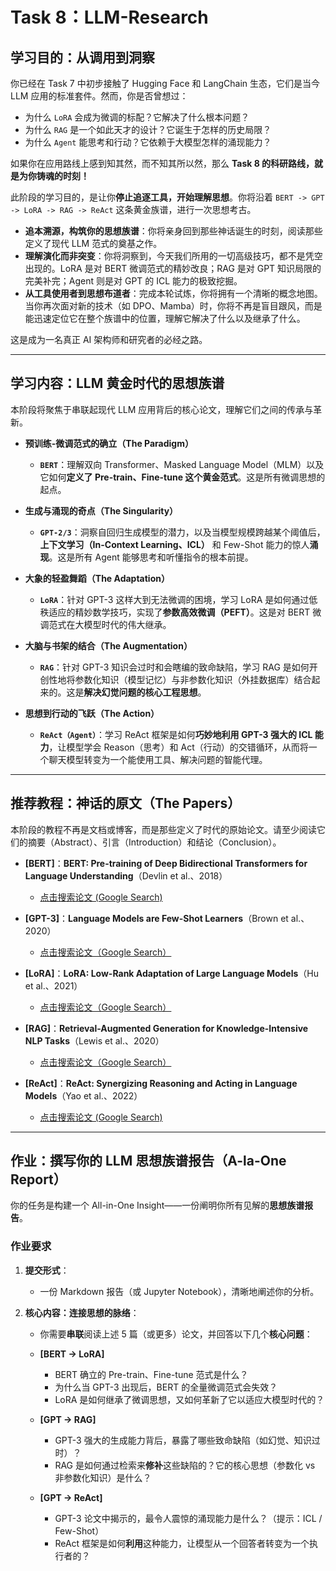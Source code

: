 # Task 8：LLM-Research

## **学习目的：从调用到洞察**

你已经在 Task 7 中初步接触了 Hugging Face 和 LangChain 生态，它们是当今 LLM 应用的标准套件。然而，你是否曾想过：

* 为什么 `LoRA` 会成为微调的标配？它解决了什么根本问题？
* 为什么 `RAG` 是一个如此天才的设计？它诞生于怎样的历史局限？
* 为什么 `Agent` 能思考和行动？它依赖于大模型怎样的涌现能力？

如果你在应用路线上感到知其然，而不知其所以然，那么 **Task 8 的科研路线，就是为你铸魂的时刻！**

此阶段的学习目的，是让你**停止追逐工具，开始理解思想**。你将沿着 `BERT -> GPT -> LoRA -> RAG -> ReAct` 这条黄金族谱，进行一次思想考古。

* **追本溯源，构筑你的思想族谱**：你将亲身回到那些神话诞生的时刻，阅读那些定义了现代 LLM 范式的奠基之作。
* **理解演化而非突变**：你将洞察到，今天我们所用的一切高级技巧，都不是凭空出现的。LoRA 是对 BERT 微调范式的精妙改良；RAG 是对 GPT 知识局限的完美补完；Agent 则是对 GPT 的 ICL 能力的极致挖掘。
* **从工具使用者到思想布道者**：完成本轮试炼，你将拥有一个清晰的概念地图。当你再次面对新的技术（如 DPO、Mamba）时，你将不再是盲目跟风，而是能迅速定位它在整个族谱中的位置，理解它解决了什么以及继承了什么。

这是成为一名真正 AI 架构师和研究者的必经之路。

---

## 学习内容：LLM 黄金时代的思想族谱

本阶段将聚焦于串联起现代 LLM 应用背后的核心论文，理解它们之间的传承与革新。

* **预训练-微调范式的确立（The Paradigm）**

  * **`BERT`**：理解双向 Transformer、Masked Language Model（MLM）以及它如何**定义了 Pre-train、Fine-tune 这个黄金范式**。这是所有微调思想的起点。
* **生成与涌现的奇点（The Singularity）**

  * **`GPT-2/3`**：洞察自回归生成模型的潜力，以及当模型规模跨越某个阈值后，**上下文学习（In-Context Learning、ICL）** 和 Few-Shot 能力的惊人**涌现**。这是所有 Agent 能够思考和听懂指令的根本前提。
* **大象的轻盈舞蹈（The Adaptation）**

  * **`LoRA`**：针对 GPT-3 这样大到无法微调的困境，学习 LoRA 是如何通过低秩适应的精妙数学技巧，实现了**参数高效微调（PEFT）**。这是对 BERT 微调范式在大模型时代的伟大继承。
* **大脑与书架的结合（The Augmentation）**

  * **`RAG`**：针对 GPT-3 知识会过时和会瞎编的致命缺陷，学习 RAG 是如何开创性地将参数化知识（模型记忆）与非参数化知识（外挂数据库）结合起来的。这是**解决幻觉问题的核心工程思想**。
* **思想到行动的飞跃（The Action）**

  * **`ReAct（Agent）`**：学习 ReAct 框架是如何**巧妙地利用 GPT-3 强大的 ICL 能力**，让模型学会 Reason（思考）和 Act（行动）的交错循环，从而将一个聊天模型转变为一个能使用工具、解决问题的智能代理。

---

## 推荐教程：神话的原文（The Papers）

本阶段的教程不再是文档或博客，而是那些定义了时代的原始论文。请至少阅读它们的摘要（Abstract）、引言（Introduction）和结论（Conclusion）。

* **[BERT]**：**BERT: Pre-training of Deep Bidirectional Transformers for Language Understanding**（Devlin et al.、2018）

  * [点击搜索论文 (Google Search)](https://www.google.com/search?q=BERT:+Pre-training+of+Deep+Bidirectional+Transformers+for+Language+Understanding+paper)
* **[GPT-3]**：**Language Models are Few-Shot Learners**（Brown et al.、2020）

  * [点击搜索论文（Google Search）](https://www.google.com/search?q=Language+Models+are+Few-Shot+Learners+GPT-3+paper)
* **[LoRA]**：**LoRA: Low-Rank Adaptation of Large Language Models**（Hu et al.、2021）

  * [点击搜索论文（Google Search）](https://www.google.com/search?q=LoRA:+Low-Rank+Adaptation+of+Large+Language+Models+paper)
* **[RAG]**：**Retrieval-Augmented Generation for Knowledge-Intensive NLP Tasks**（Lewis et al.、2020）

  * [点击搜索论文（Google Search）](https://www.google.com/search?q=Retrieval-Augmented+Generation+for+Knowledge-Intensive+NLP+Tasks+paper)
* **[ReAct]**：**ReAct: Synergizing Reasoning and Acting in Language Models**（Yao et al.、2022）

  * [点击搜索论文 (Google Search)](https://www.google.com/search?q=ReAct:+Synergizing+Reasoning+and+Acting+in+Language+Models+paper)

---

## 作业：撰写你的 LLM 思想族谱报告（A-la-One Report）

你的任务是构建一个 All-in-One Insight——一份阐明你所有见解的**思想族谱报告**。

### **作业要求**

1. **提交形式**：

   * 一份 Markdown 报告（或 Jupyter Notebook），清晰地阐述你的分析。
2. **核心内容：连接思想的脉络**：

   * 你需要**串联**阅读上述 5 篇（或更多）论文，并回答以下几个**核心问题**：
   * **[BERT -> LoRA]**

     * BERT 确立的 Pre-train、Fine-tune 范式是什么？
     * 为什么当 GPT-3 出现后，BERT 的全量微调范式会失效？
     * LoRA 是如何继承了微调思想，又如何革新了它以适应大模型时代的？
   * **[GPT -> RAG]**

     * GPT-3 强大的生成能力背后，暴露了哪些致命缺陷（如幻觉、知识过时）？
     * RAG 是如何通过检索来**修补**这些缺陷的？它的核心思想（参数化 vs 非参数化知识）是什么？
   * **[GPT -> ReAct]**

     * GPT-3 论文中揭示的，最令人震惊的涌现能力是什么？（提示：ICL / Few-Shot）
     * ReAct 框架是如何**利用**这种能力，让模型从一个回答者转变为一个执行者的？
